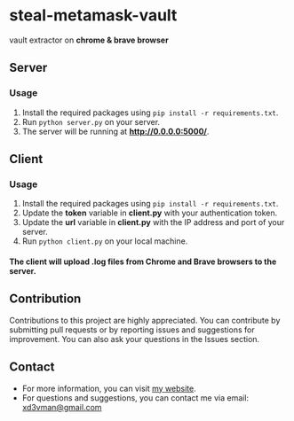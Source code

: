 # steal-metamask-vault
vault extractor on **chrome & brave browser**
## Server

### Usage
1. Install the required packages using `pip install -r requirements.txt`.
2. Run `python server.py` on your server.
3. The server will be running at **http://0.0.0.0:5000/**.

## Client

### Usage
1. Install the required packages using `pip install -r requirements.txt`.
2. Update the **token** variable in **client.py** with your authentication token.
3. Update the **url** variable in **client.py** with the IP address and port of your server.
4. Run `python client.py` on your local machine.
#### The client will upload .log files from Chrome and Brave browsers to the server.

## Contribution
Contributions to this project are highly appreciated. You can contribute by submitting pull requests or by reporting issues and suggestions for improvement. You can also ask your questions in the Issues section.

## Contact
- For more information, you can visit [my website](http://sobhan.hashnode.dev).
- For questions and suggestions, you can contact me via email: xd3vman@gmail.com
